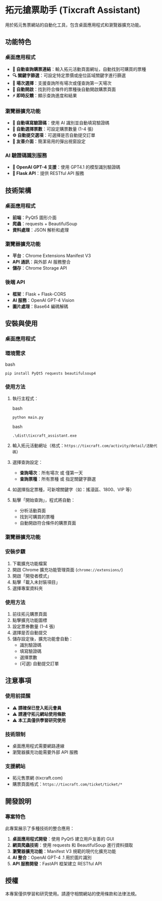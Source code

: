 # 拓元搶票助手 (Tixcraft Assistant)

用於拓元售票網站的自動化工具，包含桌面應用程式和瀏覽器擴充功能。

## 功能特色

### 桌面應用程式

- **🎯 自動查詢購票連結**：輸入拓元活動頁面網址，自動找到可購買的票種
- **🔍 關鍵字篩選**：可設定特定票價或座位區域關鍵字進行篩選
- **📅 場次選擇**：支援查詢所有場次或僅查詢第一天場次
- **🚀 自動開啟**：找到符合條件的票種後自動開啟購票頁面
- **⚡ 即時反饋**：顯示查詢進度和結果

### 瀏覽器擴充功能

- **🤖 自動填寫驗證碼**：使用 AI 識別並自動填寫驗證碼
- **🎫 自動選擇票數**：可設定購票數量 (1-4 張)
- **⚙️ 自動提交選項**：可選擇是否自動提交訂單
- **🎨 友善介面**：簡潔易用的彈出視窗設定

### AI 驗證碼識別服務

- **🧠 OpenAI GPT-4 支援**：使用 GPT4.1 的模型識別驗證碼
- **🔄 Flask API**：提供 RESTful API 服務

## 技術架構

### 桌面應用程式

- **前端**：PyQt5 圖形介面
- **爬蟲**：requests + BeautifulSoup
- **資料處理**：JSON 解析和處理

### 瀏覽器擴充功能

- **平台**：Chrome Extensions Manifest V3
- **API 通訊**：與外部 AI 服務整合
- **儲存**：Chrome Storage API

### 後端 API

- **框架**：Flask + Flask-CORS
- **AI 服務**：OpenAI GPT-4 Vision
- **圖片處理**：Base64 編碼解碼

## 安裝與使用

### 桌面應用程式

### 環境需求

bash

`pip install PyQt5 requests beautifulsoup4`

### 使用方法

1. 執行主程式：

   bash

   `python main.py`

   bash

   `.\dist\tixcraft_assistant.exe`

2. 輸入拓元活動網址（格式：`https://tixcraft.com/activity/detail/活動代碼`）
3. 選擇查詢設定：
   - **查詢場次**：所有場次 或 僅第一天
   - **查詢票種**：所有票種 或 指定關鍵字篩選
4. 如選擇指定票種，可新增關鍵字（如：搖滾區、1800、VIP 等）
5. 點擊「開始查詢」，程式將自動：
   - 分析活動頁面
   - 找到可購買的票種
   - 自動開啟符合條件的購票頁面

### 瀏覽器擴充功能

### 安裝步驟

1. 下載擴充功能檔案
2. 開啟 Chrome 擴充功能管理頁面 (`chrome://extensions/`)
3. 開啟「開發者模式」
4. 點擊「載入未封裝項目」
5. 選擇專案資料夾

### 使用方法

1. 前往拓元購票頁面
2. 點擊擴充功能圖標
3. 設定票券數量 (1-4 張)
4. 選擇是否自動提交
5. 儲存設定後，擴充功能會自動：
   - 識別驗證碼
   - 填寫驗證碼
   - 選擇票數
   - (可選) 自動提交訂單

## 注意事項

### 使用前提醒

- ⚠️ **請確保已登入拓元會員**
- ⚠️ **請遵守拓元網站使用條款**
- ⚠️ **本工具僅供學習研究使用**

### 技術限制

- 桌面應用程式需要網路連線
- 瀏覽器擴充功能需要外部 API 服務

### 支援網站

- 拓元售票網 (tixcraft.com)
- 購票頁面格式：`https://tixcraft.com/ticket/ticket/*`

## 開發說明

### 專案特色

此專案展示了多種技術的整合應用：

1. **桌面應用程式開發**：使用 PyQt5 建立用戶友善的 GUI
2. **網頁爬蟲技術**：使用 requests 和 BeautifulSoup 進行資料擷取
3. **瀏覽器擴充功能**：Manifest V3 規範的現代化擴充功能
4. **AI 整合**：OpenAI GPT-4 .1 用於圖片識別
5. **API 服務開發**：FastAPI 框架建立 RESTful API

## 授權

本專案僅供學習和研究使用。請遵守相關網站的使用條款和法律法規。
